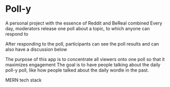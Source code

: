 # Poll-y
A personal project with the essence of Reddit and BeReal combined
Every day, moderators release one poll about a topic, to which anyone can respond to

After responding to the poll, participants can see the poll results and can also have a discussion below

The purpose of this app is to concentrate all viewers onto one poll so that it maximizes engagement
The goal is to have people talking about the daily poll-y poll, like how people talked about the daily wordle in the past.

MERN tech stack
